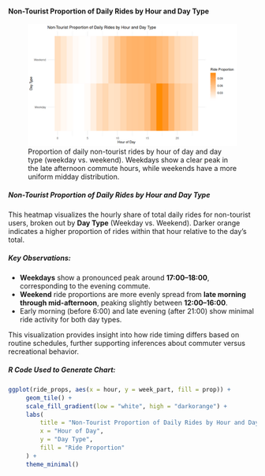 #### Non-Tourist Proportion of Daily Rides by Hour and Day Type

<figure class="float-right">
  <a href="../images/Non-Tourist_Proportion_of_Daily_Rides_by_Hour_and_Day_Type.png" target="_blank" title="Select image to open full sized chart">
  <img src="../images/thumbnails/Non-Tourist_Proportion_of_Daily_Rides_by_Hour_and_Day_Type.png" alt=" Heatmap showing the hourly distribution of non-tourist rides as a proportion of daily rides, separated by weekday and weekend. Weekday rides peak between 17:00 and 18:00, while weekend rides show a broader distribution from late morning through the afternoon.">
  </a>
  <figcaption>
   Proportion of daily non-tourist rides by hour of day and day type (weekday vs. weekend). Weekdays show a clear peak in the late afternoon commute hours, while weekends have a more uniform midday distribution.
  </figcaption>
</figure>

##### Non-Tourist Proportion of Daily Rides by Hour and Day Type

This heatmap visualizes the hourly share of total daily rides for non-tourist users, broken out by **Day Type** (Weekday vs. Weekend). Darker orange indicates a higher proportion of rides within that hour relative to the day’s total.

##### Key Observations:
- **Weekdays** show a pronounced peak around **17:00–18:00**, corresponding to the evening commute.
- **Weekend** ride proportions are more evenly spread from **late morning through mid-afternoon**, peaking slightly between **12:00–16:00**.
- Early morning (before 6:00) and late evening (after 21:00) show minimal ride activity for both day types.

This visualization provides insight into how ride timing differs based on routine schedules, further supporting inferences about commuter versus recreational behavior.

##### R Code Used to Generate Chart:

```R
ggplot(ride_props, aes(x = hour, y = week_part, fill = prop)) +
     geom_tile() +
     scale_fill_gradient(low = "white", high = "darkorange") +
     labs(
         title = "Non-Tourist Proportion of Daily Rides by Hour and Day Type",
         x = "Hour of Day",
         y = "Day Type",
         fill = "Ride Proportion"
     ) +
     theme_minimal()
```
